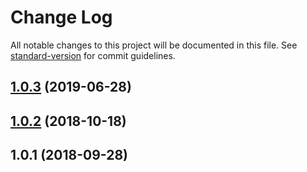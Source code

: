 # Change Log

All notable changes to this project will be documented in this file. See [standard-version](https://github.com/conventional-changelog/standard-version) for commit guidelines.

<a name="1.0.3"></a>
## [1.0.3](https://github.com/mingfeng/latlng-conv/compare/v1.0.2...v1.0.3) (2019-06-28)



<a name="1.0.2"></a>
## [1.0.2](https://github.com/mingfeng/latlng-conv/compare/v1.0.1...v1.0.2) (2018-10-18)



<a name="1.0.1"></a>
## 1.0.1 (2018-09-28)
